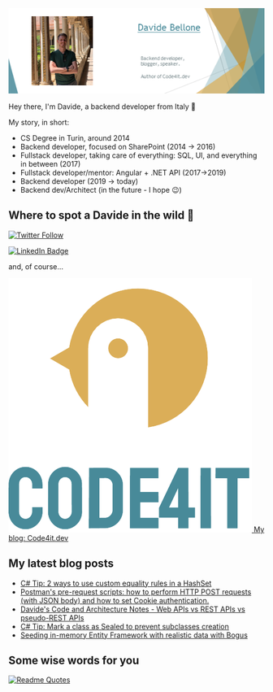 ![Profile banner](./DavideBellone.png)

Hey there, I'm Davide, a backend developer from Italy 🤏 

My story, in short:

* CS Degree in Turin, around 2014
* Backend developer, focused on SharePoint (2014 -> 2016)
* Fullstack developer, taking care of everything: SQL, UI, and everything in between (2017)
* Fullstack developer/mentor: Angular + .NET API (2017->2019)
* Backend developer (2019 -> today)
* Backend dev/Architect (in the future - I hope 😉)

## Where to spot a Davide in the wild 🦏

[![Twitter Follow](https://img.shields.io/twitter/follow/BelloneDavide?label=Let%27s%20get%20in%20touch%20on%20Twitter&style=social)](https://twitter.com/BelloneDavide)

[![LinkedIn Badge](https://img.shields.io/badge/LinkedIn-Profile-informational?style=social&logo=linkedin)](https://www.linkedin.com/in/bellonedavide/)

and, of course...

[![Personal blog](./logo_small.png) My blog: Code4it.dev](https://www.code4it.dev/)


## My latest blog posts

<!-- BLOG-POST-LIST:START -->
- [C# Tip: 2 ways to use custom equality rules in a HashSet](https://www.code4it.dev/csharptips/hashset-custom-equality/)
- [Postman&#39;s pre-request scripts: how to perform HTTP POST requests &lpar;with JSON body&rpar; and how to set Cookie authentication.](https://www.code4it.dev/blog/postman-prerequest-script-cookie-auth/)
- [Davide&#39;s Code and Architecture Notes - Web APIs vs REST APIs vs pseudo-REST APIs](https://www.code4it.dev/architecture-notes/webapi-vs-rest-vs-pseudo-rest/)
- [C# Tip: Mark a class as Sealed to prevent subclasses creation](https://www.code4it.dev/csharptips/sealed-classes/)
- [Seeding in-memory Entity Framework with realistic data with Bogus](https://www.code4it.dev/blog/seed-inmemory-entityframework-bogus/)
<!-- BLOG-POST-LIST:END -->



## Some wise words for you

[![Readme Quotes](https://quotes-github-readme.vercel.app/api?type=horizontal&theme=light)](https://github.com/piyushsuthar/github-readme-quotes)
